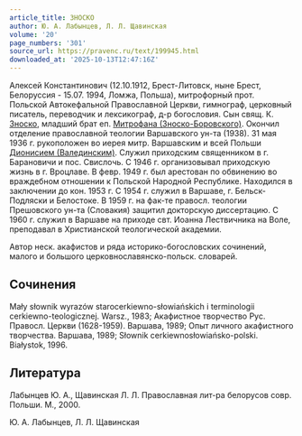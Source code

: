 ```yaml
---
article_title: ЗНОСКО
author: Ю. А. Лабынцев, Л. Л. Щавинская
volume: '20'
page_numbers: '301'
source_url: https://pravenc.ru/text/199945.html
downloaded_at: '2025-10-13T12:47:16Z'
---
```


Алексей Константинович (12.10.1912, Брест-Литовск, ныне Брест, Белоруссия - 15.07. 1994, Ломжа, Польша), митрофорный прот. Польской Автокефальной Православной Церкви, гимнограф, церковный писатель, переводчик и лексикограф, д-р богословия. Сын свящ. К. [Зноско](https://pravenc.ru/text/Зноско.html), младший брат еп. [Митрофана (Зноско-Боровского)](<https://pravenc.ru/text/Митрофана (Зноско-Боровского).html>). Окончил отделение православной теологии Варшавского ун-та (1938). 31 мая 1936 г. рукоположен во иерея митр. Варшавским и всей Польши [Дионисием (Валединским)](<https://pravenc.ru/text/ДИОНИСИЙ (ВАЛЕДИНСКИЙ).html>). Служил приходским священником в г. Барановичи и пос. Свислочь. С 1946 г. организовывал приходскую жизнь в г. Вроцлаве. В февр. 1949 г. был арестован по обвинению во враждебном отношении к Польской Народной Республике. Находился в заключении до кон. 1953 г. С 1954 г. служил в Варшаве, г. Бельск-Подляски и Белостоке. В 1959 г. на фак-те правосл. теологии Прешовского ун-та (Словакия) защитил докторскую диссертацию. С 1960 г. служил в Варшаве на приходе свт. Иоанна Лествичника на Воле, преподавал в Христианской теологической академии.

Автор неск. акафистов и ряда историко-богословских сочинений, малого и большого церковнославянско-польск. словарей.

## Сочинения

Mały słownik wyrazów starocerkiewno-słowiańskich i terminologii cerkiewno-teologicznej. Warsz., 1983; Акафистное творчество Рус. Правосл. Церкви (1628-1959). Варшава, 1989; Опыт личного акафистного творчества. Варшава, 1989; Słownik cerkiewnosłowiańsko-polski. Białystok, 1996.

## Литература

Лабынцев Ю. А., Щавинская Л. Л. Православная лит-ра белорусов совр. Польши. М., 2000.

Ю. А. Лабынцев, Л. Л. Щавинская
